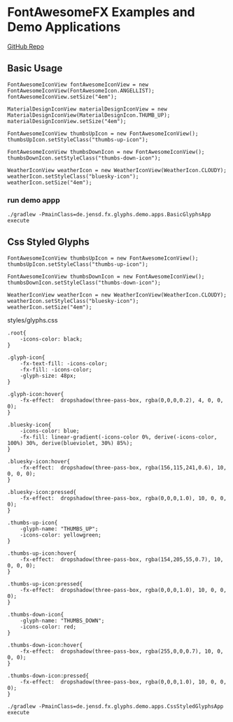 # FontAwesomeFX Examples and Demo Applications

[GitHub Repo](https://github.com/Jerady/fontawesomefx-demoapps)

## Basic Usage

```
FontAwesomeIconView fontAwesomeIconView = new FontAwesomeIconView(FontAwesomeIcon.ANGELLIST);
fontAwesomeIconView.setSize("4em");
```

```
MaterialDesignIconView materialDesignIconView = new MaterialDesignIconView(MaterialDesignIcon.THUMB_UP);
materialDesignIconView.setSize("4em");
```

```
FontAwesomeIconView thumbsUpIcon = new FontAwesomeIconView();
thumbsUpIcon.setStyleClass("thumbs-up-icon");
```

```
FontAwesomeIconView thumbsDownIcon = new FontAwesomeIconView();
thumbsDownIcon.setStyleClass("thumbs-down-icon");
```

```
WeatherIconView weatherIcon = new WeatherIconView(WeatherIcon.CLOUDY);
weatherIcon.setStyleClass("bluesky-icon");
weatherIcon.setSize("4em");
```
### run demo appp

`./gradlew -PmainClass=de.jensd.fx.glyphs.demo.apps.BasicGlyphsApp execute`


## Css Styled Glyphs

```
FontAwesomeIconView thumbsUpIcon = new FontAwesomeIconView();
thumbsUpIcon.setStyleClass("thumbs-up-icon");
```

```
FontAwesomeIconView thumbsDownIcon = new FontAwesomeIconView();
thumbsDownIcon.setStyleClass("thumbs-down-icon");
```

```
WeatherIconView weatherIcon = new WeatherIconView(WeatherIcon.CLOUDY);
weatherIcon.setStyleClass("bluesky-icon");
weatherIcon.setSize("4em");
```

styles/glyphs.css

```
.root{
    -icons-color: black;
}

.glyph-icon{
    -fx-text-fill: -icons-color;
    -fx-fill: -icons-color;
    -glyph-size: 48px;
}

.glyph-icon:hover{
    -fx-effect:  dropshadow(three-pass-box, rgba(0,0,0,0.2), 4, 0, 0, 0);
}

.bluesky-icon{
    -icons-color: blue;
    -fx-fill: linear-gradient(-icons-color 0%, derive(-icons-color, 100%) 30%, derive(blueviolet, 30%) 85%);
}

.bluesky-icon:hover{
    -fx-effect:  dropshadow(three-pass-box, rgba(156,115,241,0.6), 10, 0, 0, 0);
}

.bluesky-icon:pressed{
    -fx-effect:  dropshadow(three-pass-box, rgba(0,0,0,1.0), 10, 0, 0, 0);
}

.thumbs-up-icon{
    -glyph-name: "THUMBS_UP";
    -icons-color: yellowgreen;
}

.thumbs-up-icon:hover{
    -fx-effect:  dropshadow(three-pass-box, rgba(154,205,55,0.7), 10, 0, 0, 0);
}

.thumbs-up-icon:pressed{
    -fx-effect:  dropshadow(three-pass-box, rgba(0,0,0,1.0), 10, 0, 0, 0);
}

.thumbs-down-icon{
    -glyph-name: "THUMBS_DOWN";
    -icons-color: red;
}

.thumbs-down-icon:hover{
    -fx-effect:  dropshadow(three-pass-box, rgba(255,0,0,0.7), 10, 0, 0, 0);
}

.thumbs-down-icon:pressed{
    -fx-effect:  dropshadow(three-pass-box, rgba(0,0,0,1.0), 10, 0, 0, 0);
}
```


`./gradlew -PmainClass=de.jensd.fx.glyphs.demo.apps.CssStyledGlyphsApp execute`



